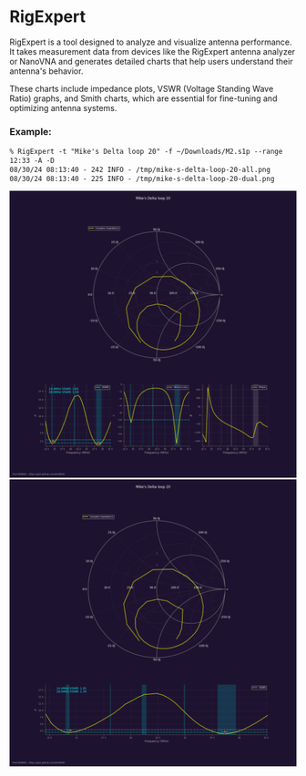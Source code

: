# RigExpert

RigExpert is a tool designed to analyze and visualize antenna performance. It takes measurement data from devices like the RigExpert antenna analyzer or NanoVNA and generates detailed charts that help users understand their antenna's behavior.

These charts include impedance plots, VSWR (Voltage Standing Wave Ratio) graphs, and Smith charts, which are essential for fine-tuning and optimizing antenna systems.


### Example:

```
% RigExpert -t "Mike's Delta loop 20" -f ~/Downloads/M2.s1p --range 12:33 -A -D
08/30/24 08:13:40 - 242 INFO - /tmp/mike-s-delta-loop-20-all.png
08/30/24 08:13:40 - 225 INFO - /tmp/mike-s-delta-loop-20-dual.png
```
<img src="https://raw.githubusercontent.com/0x9900/RigExpert/main/examples/mike-s-delta-loop-20-all.png" width="940">
<img src="https://raw.githubusercontent.com/0x9900/RigExpert/main/examples/mike-s-delta-loop-20-dual.png" width="940">

